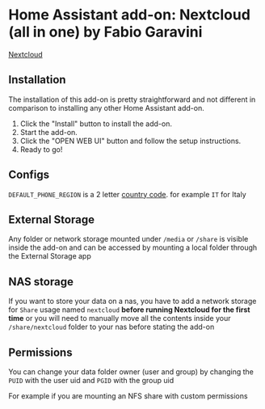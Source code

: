 # Home Assistant add-on: Nextcloud (all in one) by Fabio Garavini

[Nextcloud](https://nextcloud.com/)

## Installation

The installation of this add-on is pretty straightforward and not different in
comparison to installing any other Home Assistant add-on.

1. Click the "Install" button to install the add-on.
1. Start the add-on.
1. Click the "OPEN WEB UI" button and follow the setup instructions.
1. Ready to go!

## Configs

`DEFAULT_PHONE_REGION` is a 2 letter [country code](https://en.wikipedia.org/wiki/List_of_ISO_3166_country_codes). for example `IT` for Italy

## External Storage

Any folder or network storage mounted under `/media` or `/share` is visible inside the add-on and can be accessed by mounting a local folder through the External Storage app

## NAS storage

If you want to store your data on a nas, you have to add a network storage for `Share` usage named `nextcloud` **before running Nextcloud for the first time** or you will need to manually move all the contents inside your `/share/nextcloud` folder to your nas before stating the add-on

## Permissions

You can change your data folder owner (user and group) by changing the `PUID` with the user uid and `PGID` with the group uid

For example if you are mounting an NFS share with custom permissions
